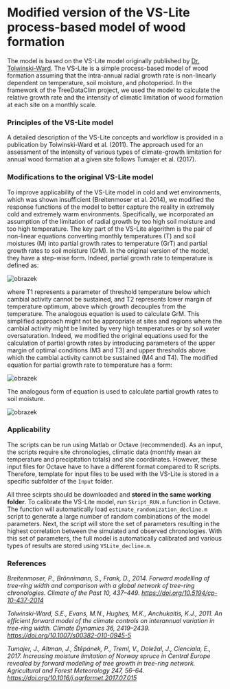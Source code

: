 # Modified version of the VS-Lite process-based model of wood formation 

The model is based on the VS-Lite model originally published by [Dr. Tolwinski-Ward](https://www.suztw.com/). The VS-Lite is a simple process-based model of wood formation assuming that the intra-annual radial growth rate is non-linearly dependent on temperature, soil moisture, and photoperiod. In the framework of the TreeDataClim project, we used the model to calculate the relative growth rate and the intensity of climatic limitation of wood formation at each site on a monthly scale.

### Principles of the VS-Lite model
A detailed description of the VS-Lite concepts and workflow is provided in a publication by Tolwinski-Ward et al. (2011). The approach used for an assessment of the intensity of various types of climate-growth limitation for annual wood formation at a given site follows Tumajer et al. (2017).

### Modifications to the original VS-Lite model
To improve applicability of the VS-Lite model in cold and wet environments, which was shown insufficient (Breitenmoser et al. 2014), we modified the response functions of the model to better capture the reality in extremely cold and extremely warm environments. Specifically, we incorporated an assumption of the limitation of radial growth by too high soil moisture and too high temperature. The key part of the VS-Lite algorithm is the pair of non-linear equations converting monthly temperatures (T) and soil moistures (M) into partial growth rates to temperature (GrT) and partial growth rates to soil moisture (GrM). In the original version of the model, they have a step-wise form. Indeed, partial growth rate to temperature is defined as: 

![obrazek](https://user-images.githubusercontent.com/25429975/235633230-8a457e73-59ab-4061-983d-ac4bd05d13b0.png)

where T1 represents a parameter of threshold temperature below which cambial activity cannot be sustained, and T2 represents lower margin of temperature optimum, above which growth decouples from the temperature. The analogous equation is used to calculate GrM. This simplified approach might not be appropriate at sites and regions where the cambial activity might be limited by very high temperatures or by soil water oversaturation. Indeed, we modified the original equations used for the calculation of partial growth rates by introducing parameters of the upper margin of optimal conditions (M3 and T3) and upper thresholds above which the cambial activity cannot be sustained (M4 and T4). The modified equation for partial growth rate to temperature has a form: 

![obrazek](https://user-images.githubusercontent.com/25429975/235633135-add0da4c-e62b-45d6-a990-f2f7d88dcd0c.png)

The analogous form of equation is used to calculate partial growth rates to soil moisture.

![obrazek](https://user-images.githubusercontent.com/25429975/235648004-205298de-78ba-4be6-9074-69b1f53a3fbb.png)

### Applicability
The scripts can be run using Matlab or Octave (recommended). As an input, the scripts require site chronologies, climatic data (monthly mean air temperature and precipitation totals) and site coordinates. However, these input files for Octave have to have a different format compared to R scripts. Therefore, template for input files to be used with the VS-Lite is stored in a specific subfolder of the `Input` folder. 

All three scirpts should be downloaded and **stored in the same working folder**. To calibrate the VS-Lite model, run `Skript_RUN.m` function in Octave. The function will automatically load `estimate_randomization_decline.m` script to generate a large number of random combinations of the model parameters. Next, the script will store the set of parameters resulting in the highest correlation between the simulated and observed chronologies. With this set of parameters, the full model is automatically calibrated and various types of results are stored using `VSLite_decline.m`.

### References
*Breitenmoser, P., Brönnimann, S., Frank, D., 2014. Forward modelling of tree-ring width and comparison with a global network of tree-ring chronologies. Climate of the Past 10, 437–449. https://doi.org/10.5194/cp-10-437-2014*

*Tolwinski-Ward, S.E., Evans, M.N., Hughes, M.K., Anchukaitis, K.J., 2011. An efficient forward model of the climate controls on interannual variation in tree-ring width. Climate Dynamics 36, 2419–2439. https://doi.org/10.1007/s00382-010-0945-5*

*Tumajer, J., Altman, J., Štěpánek, P., Treml, V., Doležal, J., Cienciala, E., 2017. Increasing moisture limitation of Norway spruce in Central Europe revealed by forward modelling of tree growth in tree-ring network. Agricultural and Forest Meteorology 247, 56–64. https://doi.org/10.1016/j.agrformet.2017.07.015*
